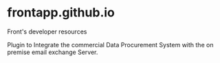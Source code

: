 # frontapp.github.io

Front's developer resources

Plugin to Integrate the commercial Data Procurement System with the on premise email exchange Server.
